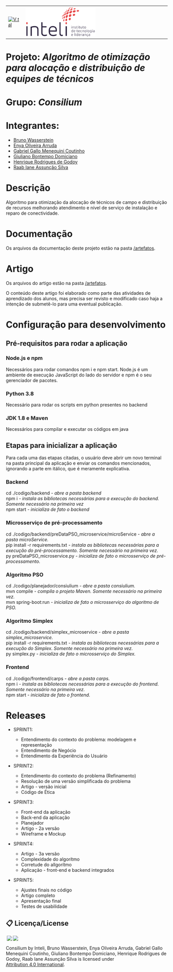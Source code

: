 <table>
<tr>
<td>
<a href= "https://vtal.com"><img src="https://upload.wikimedia.org/wikipedia/commons/0/09/Vtal_logo_2022.png" alt="V.tal" border="0" width="60%"></a>
</td>
<td><a href= "https://www.inteli.edu.br/"><img src="./inteli-logo.png" alt="Inteli - Instituto de Tecnologia e Liderança" border="0" width="50%"></a>
</td>
</tr>
</table>

# Projeto: *Algoritmo de otimização para alocação e distribuição de equipes de técnicos*

# Grupo: *Consilium*

# Integrantes:

* <a href="https://br.linkedin.com/in/bruno-wasserstein-04b6b1209"> Bruno Wasserstein </a>
* <a href="https://www.linkedin.com/in/enya-oliveira-636566240/"> Enya Oliveira Arruda </a>
* <a href="https://www.linkedin.com/in/gabriel-gallo-m-coutinho-443809232/"> Gabriel Gallo Menequini Coutinho </a>
* <a href="https://www.linkedin.com/in/giuliano-bontempo-domiciano-5b5766212/"> Giuliano Bontempo Domiciano </a>
* <a href="https://www.linkedin.com/in/henrique-godoy-879138252/"> Henrique Rodrigues de Godoy </a>
* <a href="https://www.linkedin.com/in/raab-iane/"> Raab Iane Assunção Silva </a>

# Descrição

Algoritmo para otimização da alocação de técnicos de campo e distribuição de recursos melhorando atendimento e nível de serviço de instalação e reparo de conectividade.

# Documentação

Os arquivos da documentação deste projeto estão na pasta [/artefatos](/artefatos).

# Artigo

Os arquivos do artigo estão na pasta [/artefatos](/artefatos). 

O conteúdo deste artigo foi elaborado como parte das atividades de aprendizado dos alunos, mas precisa ser revisto e modificado caso haja a intenção de submetê-lo para uma eventual publicação.

# Configuração para desenvolvimento

## Pré-requisitos para rodar a aplicação
### Node.js e npm
Necessários para rodar comandos npm i e npm start. Node.js é um ambiente de execução JavaScript do lado do servidor e npm é o seu gerenciador de pacotes.
### Python 3.8
Necessário para rodar os scripts em python presentes no backend
### JDK 1.8 e Maven
Necessários para compilar e executar os códigos em java

## Etapas para inicializar a aplicação
Para cada uma das etapas citadas, o usuário deve abrir um novo terminal na pasta principal da aplicação e enviar os comandos mencionados, ignorando a parte em itálico, que é meramente explicativa.
### Backend
cd ./codigo/backend *- abre a pasta backend*<br>
npm i *- instala as bibliotecas necessárias para a execução do backend. Somente necessário na primeira vez*<br>
npm start *- inicializa de fato o backend*<br>

### Microsserviço de pré-processamento
cd ./codigo/backend/preDataPSO_microservice/microService *- abre a pasta microService.*<br>
pip install -r requirements.txt *- instala as bibliotecas necessárias para a execução do pré-processamento. Somente necessário na primeira vez.*<br>
py preDataPSO_microservice.py *- inicializa de fato o microsserviço de pré-processamento.*<br>

### Algoritmo PSO
cd ./codigo/planejador/consiulium *- abre a pasta consiulium.*<br>
mvn compile *- compila o projeto Maven. Somente necessário na primeira vez.*<br>
mvn spring-boot:run *- inicializa de fato o microsserviço do algoritmo de PSO.*<br>

### Algoritmo Simplex
cd ./codigo/backend/simplex_microservice *- abre a pasta simplex_microservice.*<br>
pip install -r requirements.txt *- instala as bibliotecas necessárias para a execução do Simplex. Somente necessário na primeira vez.*<br>
py simplex.py *- inicializa de fato o microsserviço do Simplex.*<br>

### Frontend
cd ./codigo/frontend/carps *- abre a pasta carps.*<br>
npm i *- instala as bibliotecas necessárias para a execução do frontend. Somente necessário na primeira vez.*<br>
npm start *- inicializa de fato o frontend.*<br>

# Releases

* SPRINT1:
    - Entendimento do contexto do problema: modelagem e representação
    - Entendimento de Negócio
    - Entendimento da Experiência do Usuário

* SPRINT2:
    - Entendimento do contexto do problema (Refinamento)
    - Resolução de uma versão simplificada do problema
    - Artigo - versão inicial
    - Código de Ética

* SPRINT3:
    - Front-end da aplicação
    - Back-end da aplicação
    - Planejador
    - Artigo - 2a versão
    - Wireframe e Mockup
 
* SPRINT4:
    - Artigo - 3a versão
    - Complexidade do algorítmo
    - Corretude do allgorítmo
    - Aplicação - front-end e backend integrados 

* SPRINT5:
    - Ajustes finais no código
    - Artigo completo
    - Apresentação final
    - Testes de usabilidade

## 📋 Licença/License

<img style="height:22px!important;margin-left:3px;vertical-align:text-bottom;" src="https://mirrors.creativecommons.org/presskit/icons/cc.svg?ref=chooser-v1"><img style="height:22px!important;margin-left:3px;vertical-align:text-bottom;" src="https://mirrors.creativecommons.org/presskit/icons/by.svg?ref=chooser-v1"><p xmlns:cc="http://creativecommons.org/ns#" xmlns:dct="http://purl.org/dc/terms/">

<a property="dct:title" rel="cc:attributionURL">Consilium</a> by <a rel="cc:attributionURL dct:creator" property="cc:attributionName">Inteli, Bruno Wasserstein, Enya Oliveira Arruda, Gabriel Gallo Menequini Coutinho, Giuliano Bontempo Domiciano, Henrique Rodrigues de Godoy, Raab Iane Assunção Silva</a> is licensed under <a href="https://creativecommons.org/licenses/by/4.0/?ref=chooser-v1" rel="license noopener noreferrer" style="display:inline-block;">Attribution 4.0 International</a>.</p>
